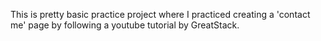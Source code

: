 This is pretty basic practice project where I practiced creating a 'contact me' page by following a youtube tutorial by GreatStack.
